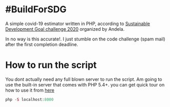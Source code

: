 # #BuildForSDG
A simple covid-19 estimator written in PHP, according to [Sustainable Development Goal challenge 2020](https://drive.google.com/file/d/1kRdz22WafCadi-wx3e2FP-xzKe69z_sL/view) organized by Andela.

In no way is this accurate!. I just stumble on the code challenge (spam mail) after the first completion deadline.

# How to run the script
You dont actually need any full blown server to run the script. Am going to use the built-in server that comes with PHP 5.4+. you can get quick tour on how to use it from [here](https://www.startutorial.com/articles/view/fun-with-php-built-in-web-server)

```php
php -S localhost:8000
```
